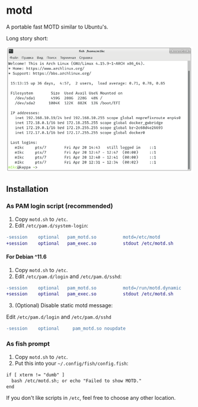 # motd

A portable fast MOTD similar to Ubuntu's.

Long story short:

![screenshot](screenshot.png)


## Installation

### As PAM login script (recommended)

1. Copy `motd.sh` to `/etc`.
2. Edit `/etc/pam.d/system-login`:

```diff
-session    optional   pam_motd.so          motd=/etc/motd
+session    optional   pam_exec.so          stdout /etc/motd.sh
```

#### For Debian ^11.6

1. Copy `motd.sh` to `/etc`.
2. Edit `/etc/pam.d/login` and `/etc/pam.d/sshd`:

```diff
-session    optional   pam_motd.so          motd=/run/motd.dynamic
+session    optional   pam_exec.so          stdout /etc/motd.sh
```

3. (Optional) Disable static motd message:

Edit `/etc/pam.d/login` and `/etc/pam.d/sshd`
```diff
-session    optional     pam_motd.so noupdate
```

### As fish prompt

1. Copy `motd.sh` to `/etc`.
2. Put this into your `~/.config/fish/config.fish`:

```fish
if [ xterm != "dumb" ]
  bash /etc/motd.sh; or echo "Failed to show MOTD."
end
```

If you don't like scripts in `/etc`, feel free to choose any other location.
